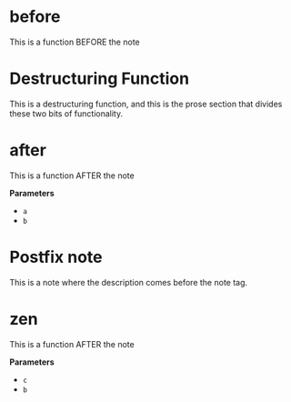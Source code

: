 # before

This is a function BEFORE the note

# Destructuring Function

This is a destructuring function, and this is the prose section
that divides these two bits of functionality.


# after

This is a function AFTER the note

**Parameters**

-   `a`  
-   `b`  

# Postfix note

This is a note where the description comes before the note tag.


# zen

This is a function AFTER the note

**Parameters**

-   `c`  
-   `b`  
